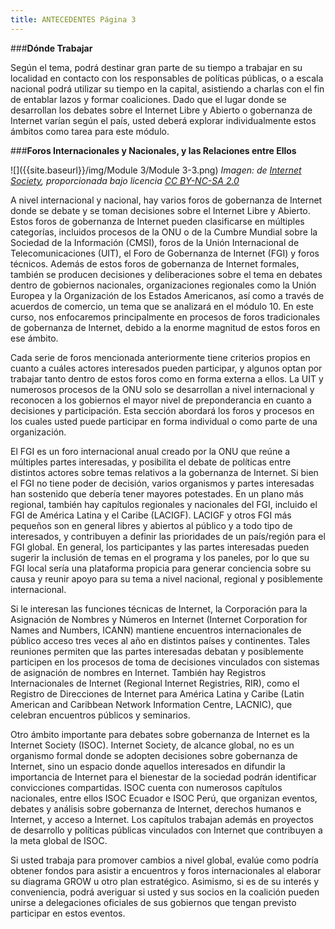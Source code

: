 ```yaml
---
title: ANTECEDENTES Página 3
---
```


###**Dónde Trabajar**

Según el tema, podrá destinar gran parte de su tiempo a trabajar en su localidad en contacto con los responsables de políticas públicas, o a escala nacional podrá utilizar su tiempo en la capital, asistiendo a charlas con el fin de entablar lazos y formar coaliciones. Dado que el lugar donde se desarrollan los debates sobre el Internet Libre y Abierto o gobernanza de Internet varían según el país, usted deberá explorar individualmente estos ámbitos como tarea para este módulo.

###**Foros Internacionales y Nacionales, y las Relaciones entre Ellos**

![]({{site.baseurl}}/img/Module 3/Module 3-3.png)
*Imagen: de <a href="http://www.flickr.com/photos/internetsociety/8163605644" target="_blank">Internet Society</a>, proporcionada bajo licencia <a href="https://creativecommons.org/licenses/by-nc-sa/2.0/" target="_blank">CC BY-NC-SA 2.0</a>*

A nivel internacional y nacional, hay varios foros de gobernanza de Internet donde se debate y se toman decisiones sobre el Internet Libre y Abierto. Estos foros de gobernanza de Internet pueden clasificarse en múltiples categorías, incluidos procesos de la ONU o de la Cumbre Mundial sobre la Sociedad de la Información (CMSI), foros de la Unión Internacional de Telecomunicaciones (UIT), el Foro de Gobernanza de Internet (FGI) y foros técnicos. Además de estos foros de gobernanza de Internet formales, también se producen decisiones y deliberaciones sobre el tema en debates dentro de gobiernos nacionales, organizaciones regionales como la Unión Europea y la Organización de los Estados Americanos, así como a través de acuerdos de comercio, un tema que se analizará en el módulo 10. En este curso, nos enfocaremos principalmente en procesos de foros tradicionales de gobernanza de Internet, debido a la enorme magnitud de estos foros en ese ámbito.

Cada serie de foros mencionada anteriormente tiene criterios propios en cuanto a cuáles actores interesados pueden participar, y algunos optan por trabajar tanto dentro de estos foros como en forma externa a ellos. La UIT y numerosos procesos de la ONU solo se desarrollan a nivel internacional y reconocen a los gobiernos el mayor nivel de preponderancia en cuanto a decisiones y participación. Esta sección abordará los foros y procesos en los cuales usted puede participar en forma individual o como parte de una organización.

El FGI es un foro internacional anual creado por la ONU que reúne a múltiples partes interesadas, y posibilita el debate de políticas entre distintos actores sobre temas relativos a la gobernanza de Internet. Si bien el FGI no tiene poder de decisión, varios organismos y partes interesadas han sostenido que debería tener mayores potestades. En un plano más regional, también hay capítulos regionales y nacionales del FGI, incluido el FGI de América Latina y el Caribe (LACIGF). LACIGF y otros FGI más pequeños son en general libres y abiertos al público y a todo tipo de interesados, y contribuyen a definir las prioridades de un país/región para el FGI global. En general, los participantes y las partes interesadas pueden sugerir la inclusión de temas en el programa y los paneles, por lo que su FGI local sería una plataforma propicia para generar conciencia sobre su causa y reunir apoyo para su tema a nivel nacional, regional y posiblemente internacional. 

Si le interesan las funciones técnicas de Internet, la Corporación para la Asignación de Nombres y Números en Internet (Internet Corporation for Names and Numbers, ICANN) mantiene encuentros internacionales de público acceso tres veces al año en distintos países y continentes. Tales reuniones permiten que las partes interesadas debatan y posiblemente participen en los procesos de toma de decisiones vinculados con sistemas de asignación de nombres en Internet. También hay Registros Internacionales de Internet (Regional Internet Registries, RIR), como el Registro de Direcciones de Internet para América Latina y Caribe (Latin American and Caribbean Network Information Centre, LACNIC), que celebran encuentros públicos y seminarios.

Otro ámbito importante para debates sobre gobernanza de Internet es la Internet Society (ISOC). Internet Society, de alcance global, no es un organismo formal donde se adopten decisiones sobre gobernanza de Internet, sino un espacio donde aquellos interesados en difundir la importancia de Internet para el bienestar de la sociedad podrán identificar convicciones compartidas. ISOC cuenta con numerosos capítulos nacionales, entre ellos ISOC Ecuador e ISOC Perú, que organizan eventos, debates y análisis sobre gobernanza de Internet, derechos humanos e Internet, y acceso a Internet. Los capítulos trabajan además en proyectos de desarrollo y políticas públicas vinculados con Internet que contribuyen a la meta global de ISOC.

Si usted trabaja para promover cambios a nivel global, evalúe como podría obtener fondos para asistir a encuentros y foros internacionales al elaborar su diagrama GROW u otro plan estratégico. Asimismo, si es de su interés y conveniencia, podrá averiguar si usted y sus socios en la coalición pueden unirse a delegaciones oficiales de sus gobiernos que tengan previsto participar en estos eventos.
